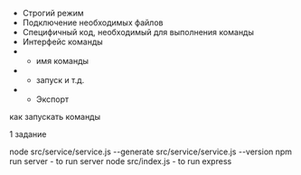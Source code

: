 - Строгий режим
- Подключение необходимых файлов
- Специфичный код, необходимый для выполнения команды
- Интерфейс команды
- - имя команды
- - запуск и т.д.
- - Экспорт


как запускать команды

1 задание

node src/service/service.js --generate 
src/service/service.js --version
npm run server - to run server
node src/index.js - to run express
